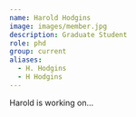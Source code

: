 ```yaml
---
name: Harold Hodgins
image: images/member.jpg
description: Graduate Student
role: phd
group: current
aliases:
  - H. Hodgins
  - H Hodgins
---
```


Harold is working on...
